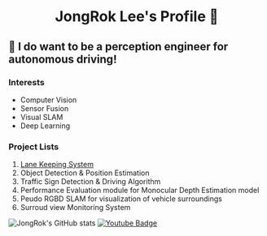 <h1 align="center"> JongRok Lee's Profile 👋 </h1>

## 🌱 I do want to be a perception engineer for autonomous driving!

### Interests
- Computer Vision
- Sensor Fusion
- Visual SLAM
- Deep Learning


### Project Lists
1. [Lane Keeping System](https://github.com/JongRok-Lee/Lane_keeping_system)
2. Object Detection & Position Estimation
3. Traffic Sign Detection & Driving Algorithm
4. Performance Evaluation module for Monocular Depth Estimation model
5. Peudo RGBD SLAM for visualization of vehicle surroundings
6. Surroud view Monitoring System
<!--
Here are some ideas to get you started:

- 🔭 I’m currently working on ...
- 🌱 I’m currently learning ...
- 👯 I’m looking to collaborate on ...
- 🤔 I’m looking for help with ...
- 💬 Ask me about ...
- 📫 How to reach me: ...
- 😄 Pronouns: ...
- ⚡ Fun fact: ...
-->

![JongRok's GitHub stats](https://github-readme-stats.vercel.app/api?username=JongRok-Lee&show_icons=true&theme=radical)
[![Youtube Badge](https://img.shields.io/badge/Youtube-ff0000?style=flat-square&logo=youtube&link=https://www.youtube.com/channel/UC13x2Xi7twyTYdqlb8lOnyA)](https://www.youtube.com/channel/UC13x2Xi7twyTYdqlb8lOnyA)
